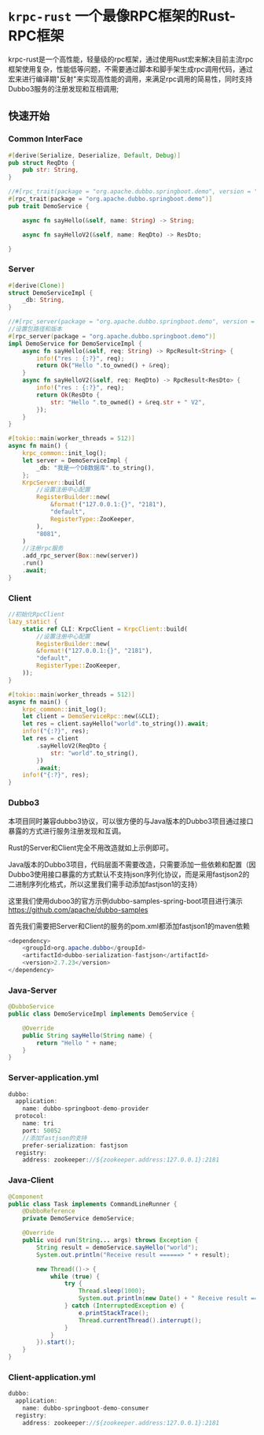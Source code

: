 
# `krpc-rust` 一个最像RPC框架的Rust-RPC框架
krpc-rust是一个高性能，轻量级的rpc框架，通过使用Rust宏来解决目前主流rpc框架使用复杂，性能低等问题，不需要通过脚本和脚手架生成rpc调用代码，通过宏来进行编译期"反射"来实现高性能的调用，来满足rpc调用的简易性，同时支持Dubbo3服务的注册发现和互相调用;


## 快速开始

### Common InterFace
```rust
#[derive(Serialize, Deserialize, Default, Debug)]
pub struct ReqDto {
    pub str: String,
}

//#[rpc_trait(package = "org.apache.dubbo.springboot.demo", version = "1.0.0")]
#[rpc_trait(package = "org.apache.dubbo.springboot.demo")]
pub trait DemoService {

    async fn sayHello(&self, name: String) -> String;

    async fn sayHelloV2(&self, name: ReqDto) -> ResDto;

}
```


### Server
```rust
#[derive(Clone)]
struct DemoServiceImpl {
    _db: String,
}

//#[rpc_server(package = "org.apache.dubbo.springboot.demo", version = "1.0.0")]
//设置包路径和版本
#[rpc_server(package = "org.apache.dubbo.springboot.demo")]
impl DemoService for DemoServiceImpl {
    async fn sayHello(&self, req: String) -> RpcResult<String> {
        info!("res : {:?}", req);
        return Ok("Hello ".to_owned() + &req);
    }
    async fn sayHelloV2(&self, req: ReqDto) -> RpcResult<ResDto> {
        info!("res : {:?}", req);
        return Ok(ResDto {
            str: "Hello ".to_owned() + &req.str + " V2",
        });
    }
}

#[tokio::main(worker_threads = 512)]
async fn main() {
    krpc_common::init_log();
    let server = DemoServiceImpl {
        _db: "我是一个DB数据库".to_string(),
    };
    KrpcServer::build(
        //设置注册中心配置
        RegisterBuilder::new(
            &format!("127.0.0.1:{}", "2181"),
            "default",
            RegisterType::ZooKeeper,
        ),
        "8081",
    )
    //注册rpc服务
    .add_rpc_server(Box::new(server))
    .run()
    .await;
}
```

### Client
```rust
//初始化RpcClient
lazy_static! {
    static ref CLI: KrpcClient = KrpcClient::build(
        //设置注册中心配置
        RegisterBuilder::new(
        &format!("127.0.0.1:{}", "2181"),
        "default",
        RegisterType::ZooKeeper,
    ));
}

#[tokio::main(worker_threads = 512)]
async fn main() {
    krpc_common::init_log();
    let client = DemoServiceRpc::new(&CLI);
    let res = client.sayHello("world".to_string()).await;
    info!("{:?}", res);
    let res = client
        .sayHelloV2(ReqDto {
            str: "world".to_string(),
        })
        .await;
    info!("{:?}", res);
}

```

### Dubbo3
本项目同时兼容dubbo3协议，可以很方便的与Java版本的Dubbo3项目通过接口暴露的方式进行服务注册发现和互调。

Rust的Server和Client完全不用改造就如上示例即可。

Java版本的Dubbo3项目，代码层面不需要改造，只需要添加一些依赖和配置（因Dubbo3使用接口暴露的方式默认不支持json序列化协议，而是采用fastjson2的二进制序列化格式，所以这里我们需手动添加fastjson1的支持）

这里我们使用duboo3的官方示例dubbo-samples-spring-boot项目进行演示
https://github.com/apache/dubbo-samples

首先我们需要把Server和Client的服务的pom.xml都添加fastjson1的maven依赖
```java
<dependency>
    <groupId>org.apache.dubbo</groupId>
    <artifactId>dubbo-serialization-fastjson</artifactId>
    <version>2.7.23</version>
</dependency>
```


### Java-Server
```java
@DubboService
public class DemoServiceImpl implements DemoService {

    @Override
    public String sayHello(String name) {
        return "Hello " + name;
    }
}
```

### Server-application.yml
```java
dubbo:
  application:
    name: dubbo-springboot-demo-provider
  protocol:
    name: tri
    port: 50052
    //添加fastjson的支持
    prefer-serialization: fastjson
  registry:
    address: zookeeper://${zookeeper.address:127.0.0.1}:2181
```

### Java-Client
```java
@Component
public class Task implements CommandLineRunner {
    @DubboReference
    private DemoService demoService;

    @Override
    public void run(String... args) throws Exception {
        String result = demoService.sayHello("world");
        System.out.println("Receive result ======> " + result);

        new Thread(()-> {
            while (true) {
                try {
                    Thread.sleep(1000);
                    System.out.println(new Date() + " Receive result ======> " + demoService.sayHello("world"));
                } catch (InterruptedException e) {
                    e.printStackTrace();
                    Thread.currentThread().interrupt();
                }
            }
        }).start();
    }
}
```

### Client-application.yml
```java
dubbo:
  application:
    name: dubbo-springboot-demo-consumer
  registry:
    address: zookeeper://${zookeeper.address:127.0.0.1}:2181
```
